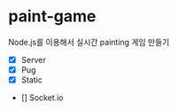 # paint-game

Node.js를 이용해서 실시간 painting 게임 만들기

- [x] Server
- [x] Pug
- [x] Static
- [] Socket.io
